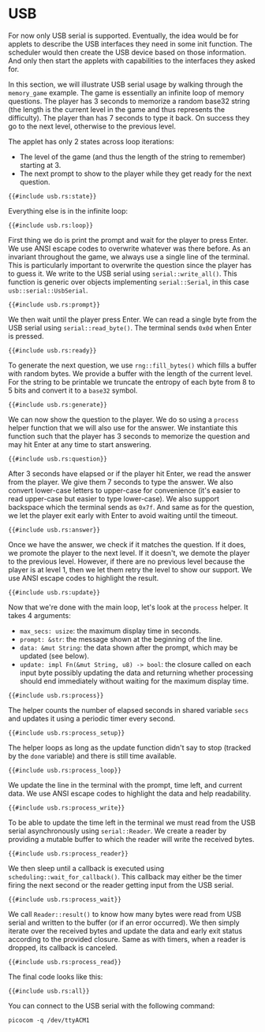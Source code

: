 # USB

For now only USB serial is supported. Eventually, the idea would be for applets
to describe the USB interfaces they need in some init function. The scheduler
would then create the USB device based on those information. And only then start
the applets with capabilities to the interfaces they asked for.

In this section, we will illustrate USB serial usage by walking through the
`memory_game` example. The game is essentially an infinite loop of memory
questions. The player has 3 seconds to memorize a random base32 string (the
length is the current level in the game and thus represents the difficulty). The
player than has 7 seconds to type it back. On success they go to the next level,
otherwise to the previous level.

The applet has only 2 states across loop iterations:
- The level of the game (and thus the length of the string to remember) starting
  at 3.
- The next prompt to show to the player while they get ready for the next
  question.

```rust,no_run,noplayground
{{#include usb.rs:state}}
```

Everything else is in the infinite loop:

```rust,no_run,noplayground
{{#include usb.rs:loop}}
```

First thing we do is print the prompt and wait for the player to press Enter. We
use ANSI escape codes to overwrite whatever was there before. As an invariant
throughout the game, we always use a single line of the terminal. This is
particularly important to overwrite the question since the player has to guess
it. We write to the USB serial using `serial::write_all()`. This function is
generic over objects implementing `serial::Serial`, in this case
`usb::serial::UsbSerial`.

```rust,no_run,noplayground
{{#include usb.rs:prompt}}
```

We then wait until the player press Enter. We can read a single byte from the
USB serial using `serial::read_byte()`. The terminal sends `0x0d` when
Enter is pressed.

```rust,no_run,noplayground
{{#include usb.rs:ready}}
```

To generate the next question, we use `rng::fill_bytes()` which fills a buffer
with random bytes. We provide a buffer with the length of the current level. For
the string to be printable we truncate the entropy of each byte from 8 to 5 bits
and convert it to a `base32` symbol.

```rust,no_run,noplayground
{{#include usb.rs:generate}}
```

We can now show the question to the player. We do so using a `process` helper
function that we will also use for the answer. We instantiate this function such
that the player has 3 seconds to memorize the question and may hit Enter at any
time to start answering.

```rust,no_run,noplayground
{{#include usb.rs:question}}
```

After 3 seconds have elapsed or if the player hit Enter, we read the answer from
the player. We give them 7 seconds to type the answer. We also convert
lower-case letters to upper-case for convenience (it's easier to read upper-case
but easier to type lower-case). We also support backspace which the terminal
sends as `0x7f`. And same as for the question, we let the player exit early with
Enter to avoid waiting until the timeout.

```rust,no_run,noplayground
{{#include usb.rs:answer}}
```

Once we have the answer, we check if it matches the question. If it does, we
promote the player to the next level. If it doesn't, we demote the player to the
previous level. However, if there are no previous level because the player is at
level 1, then we let them retry the level to show our support. We use ANSI
escape codes to highlight the result.

```rust,no_run,noplayground
{{#include usb.rs:update}}
```

Now that we're done with the main loop, let's look at the `process` helper. It
takes 4 arguments:
- `max_secs: usize`: the maximum display time in seconds.
- `prompt: &str`: the message shown at the beginning of the line.
- `data: &mut String`: the data shown after the prompt, which may be updated
  (see below).
- `update: impl Fn(&mut String, u8) -> bool`: the closure called on each input
  byte possibly updating the data and returning whether processing should end
  immediately without waiting for the maximum display time.

```rust,no_run,noplayground
{{#include usb.rs:process}}
```

The helper counts the number of elapsed seconds in shared variable `secs` and
updates it using a periodic timer every second.

```rust,no_run,noplayground
{{#include usb.rs:process_setup}}
```

The helper loops as long as the update function didn't say to stop (tracked by
the `done` variable) and there is still time available.

```rust,no_run,noplayground
{{#include usb.rs:process_loop}}
```

We update the line in the terminal with the prompt, time left, and current data.
We use ANSI escape codes to highlight the data and help readability.

```rust,no_run,noplayground
{{#include usb.rs:process_write}}
```

To be able to update the time left in the terminal we must read from the USB
serial asynchronously using `serial::Reader`. We create a reader by providing a
mutable buffer to which the reader will write the received bytes.

```rust,no_run,noplayground
{{#include usb.rs:process_reader}}
```

We then sleep until a callback is executed using
`scheduling::wait_for_callback()`. This callback may either be the timer firing
the next second or the reader getting input from the USB serial.

```rust,no_run,noplayground
{{#include usb.rs:process_wait}}
```

We call `Reader::result()` to know how many bytes were read from USB serial and
written to the buffer (or if an error occurred). We then simply iterate over the
received bytes and update the data and early exit status according to the
provided closure. Same as with timers, when a reader is dropped, its callback is
canceled.

```rust,no_run,noplayground
{{#include usb.rs:process_read}}
```


The final code looks like this:

```rust,no_run
{{#include usb.rs:all}}
```

You can connect to the USB serial with the following command:

```shell
picocom -q /dev/ttyACM1
```
